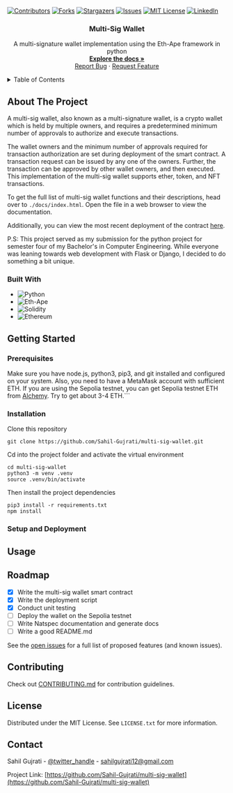 <!-- PROJECT SHIELDS -->

[![Contributors][contributors-shield]][contributors-url]
[![Forks][forks-shield]][forks-url]
[![Stargazers][stars-shield]][stars-url]
[![Issues][issues-shield]][issues-url]
[![MIT License][license-shield]][license-url]
[![LinkedIn][linkedin-shield]][linkedin-url]


<!-- PROJECT LOGO -->

<div align="center">
  <h3 align="center">Multi-Sig Wallet</h3>

  <p align="center">
    A multi-signature wallet implementation using the Eth-Ape framework in python
    <br />
    <a href="https://github.com/Sahil-Gujrati/multi-sig-wallet/blob/main/docs"><strong>Explore the docs »</strong></a>
    <br />
    <a href="https://github.com/Sahil-Gujrati/multi-sig-wallet/issues">Report Bug</a>
    ·
    <a href="https://github.com/Sahil-Gujrati/multi-sig-wallet/issues">Request Feature</a>
  </p>
</div>


<!-- TABLE OF CONTENTS -->

<details>
  <summary>Table of Contents</summary>
  <ol>
    <li>
      <a href="#about-the-project">About The Project</a>
      <ul>
        <li><a href="#built-with">Built With</a></li>
      </ul>
    </li>
    <li>
      <a href="#getting-started">Getting Started</a>
      <ul>
        <li><a href="#prerequisites">Prerequisites</a></li>
        <li><a href="#installation">Installation</a></li>
        <li><a href="#setup-and-deployment">Setup and Deployment</a></li>
      </ul>
    </li>
    <li><a href="#usage">Usage</a></li>
    <li><a href="#roadmap">Roadmap</a></li>
    <li><a href="#contributing">Contributing</a></li>
    <li><a href="#license">License</a></li>
    <li><a href="#contact">Contact</a></li>
  </ol>
</details>


<!-- ABOUT THE PROJECT -->

## About The Project

A multi-sig wallet, also known as a multi-signature wallet, is a crypto wallet which is held by multiple owners, and requires a predetermined minimum number of approvals to authorize and execute transactions.

The wallet owners and the minimum number of approvals required for transaction authorization are set during deployment of the smart contract. A transaction request can be issued by any one of the owners. Further, the transaction can be approved by other wallet owners, and then executed. This implementation of the multi-sig wallet supports ether, token, and NFT transactions.

To get the full list of multi-sig wallet functions and their descriptions, head over to `./docs/index.html`. Open the file in a web browser to view the documentation.

Additionally, you can view the most recent deployment of the contract [here]().

P.S: This project served as my submission for the python project for semester four of my Bachelor's in Computer Engineering. While everyone was leaning towards web development with Flask or Django, I decided to do something a bit unique.

### Built With

- ![Python](https://img.shields.io/badge/python-3670A0?style=for-the-badge&logo=python&logoColor=ffdd54)
- ![Eth-Ape](https://img.shields.io/badge/-ETH--APE-%23323330.svg?style=for-the-badge)
- ![Solidity](https://img.shields.io/badge/Solidity-%23363636.svg?style=for-the-badge&logo=solidity&logoColor=white)
- ![Ethereum](https://img.shields.io/badge/-ethereum-3C3C3D?logo=ethereum&logoColor=white&style=for-the-badge)


<!-- GETTING STARTED -->

## Getting Started

### Prerequisites

Make sure you have node.js, python3, pip3, and git installed and configured on your system. Also, you need to have a MetaMask account with sufficient ETH. If you are using the Sepolia testnet, you can get Sepolia testnet ETH from [Alchemy](https://sepoliafaucet.com/). Try to get about 3-4 ETH.```

### Installation

Clone this repository

```shell
git clone https://github.com/Sahil-Gujrati/multi-sig-wallet.git
```

Cd into the project folder and activate the virtual environment

```shell
cd multi-sig-wallet
python3 -m venv .venv
source .venv/bin/activate
```

Then install the project dependencies

```shell
pip3 install -r requirements.txt
npm install
```

### Setup and Deployment



<!-- USAGE EXAMPLES -->

## Usage


<!-- ROADMAP -->

## Roadmap

- [x] Write the multi-sig wallet smart contract
- [x] Write the deployment script
- [x] Conduct unit testing
- [ ] Deploy the wallet on the Sepolia testnet
- [ ] Write Natspec documentation and generate docs
- [ ] Write a good README.md

See the [open issues](https://github.com/Sahil-Gujrati/multi-sig-wallet/issues) for a full list of proposed features (and known issues).


<!-- CONTRIBUTING -->

## Contributing

Check out [CONTRIBUTING.md](./.github/CONTRIBUTING.md) for contribution guidelines. 


<!-- LICENSE -->

## License

Distributed under the MIT License. See `LICENSE.txt` for more information.


<!-- CONTACT -->

## Contact

Sahil Gujrati - [@twitter_handle](https://twitter.com/Sahil__Gujrati) - sahilgujrati12@gmail.com

Project Link: [https://github.com/Sahil-Gujrati/multi-sig-wallet](https://github.com/Sahil-Gujrati/multi-sig-wallet)


<!-- MARKDOWN LINKS & IMAGES -->
<!-- https://www.markdownguide.org/basic-syntax/#reference-style-links -->

[contributors-shield]: https://img.shields.io/github/contributors/Sahil-Gujrati/multi-sig-wallet.svg?style=for-the-badge
[contributors-url]: https://github.com/Sahil-Gujrati/multi-sig-wallet/graphs/contributors
[forks-shield]: https://img.shields.io/github/forks/Sahil-Gujrati/multi-sig-wallet.svg?style=for-the-badge
[forks-url]: https://github.com/Sahil-Gujrati/multi-sig-wallet/network/members
[stars-shield]: https://img.shields.io/github/stars/Sahil-Gujrati/multi-sig-wallet.svg?style=for-the-badge
[stars-url]: https://github.com/Sahil-Gujrati/multi-sig-wallet/stargazers
[issues-shield]: https://img.shields.io/github/issues/Sahil-Gujrati/multi-sig-wallet.svg?style=for-the-badge
[issues-url]: https://github.com/Sahil-Gujrati/multi-sig-wallet/issues
[license-shield]: https://img.shields.io/github/license/Sahil-Gujrati/multi-sig-wallet.svg?style=for-the-badge
[license-url]: https://github.com/Sahil-Gujrati/multi-sig-wallet/blob/master/LICENSE.txt
[linkedin-shield]: https://img.shields.io/badge/-LinkedIn-black.svg?style=for-the-badge&logo=linkedin&colorB=555
[linkedin-url]: https://linkedin.com/in/sahil-gujrati-125ab0284